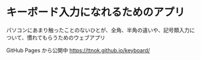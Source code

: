 # キーボード入力になれるためのアプリ

パソコンにあまり触ったことのないひとが、全角、半角の違いや、記号類入力について、慣れてもらうためのウェブアプリ

GitHub Pages から公開中
https://ttnok.github.io/keyboard/
